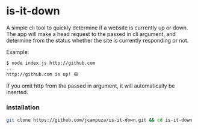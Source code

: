 # is-it-down

A simple cli tool to quickly determine if a website is currently up or down. The app will make a head request to the passed in cli argument, and determine from the status whether the site is currently responding or not. 

Example:
```bash
$ node index.js http://github.com
...
http://github.com is up! 😃
```

If you omit http from the passed in argument, it will automatically be inserted.

### installation

```bash
git clone https://github.com/jcampuza/is-it-down.git && cd is-it-down
```


